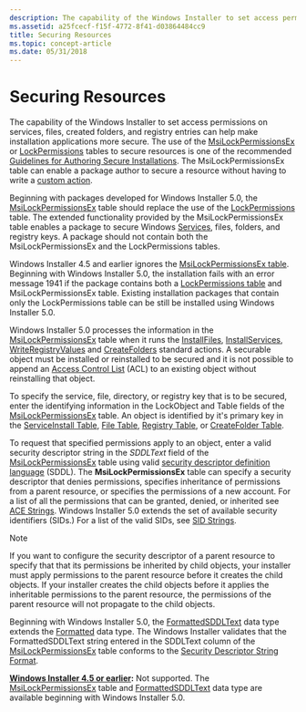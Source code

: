 ```yaml
---
description: The capability of the Windows Installer to set access permissions on services, files, created folders, and registry entries can help make installation applications more secure.
ms.assetid: a25fcecf-f15f-4772-8f41-d03864484cc9
title: Securing Resources
ms.topic: concept-article
ms.date: 05/31/2018
---
```


# Securing Resources

The capability of the Windows Installer to set access permissions on services, files, created folders, and registry entries can help make installation applications more secure. The use of the [MsiLockPermissionsEx](msilockpermissionsex-table.md) or [LockPermissions](lockpermissions-table.md) tables to secure resources is one of the recommended [Guidelines for Authoring Secure Installations](guidelines-for-authoring-secure-installations.md). The MsiLockPermissionsEx table can enable a package author to secure a resource without having to write a [custom action](custom-actions.md).

Beginning with packages developed for Windows Installer 5.0, the [MsiLockPermissionsEx](msilockpermissionsex-table.md) table should replace the use of the [LockPermissions](lockpermissions-table.md) table. The extended functionality provided by the MsiLockPermissionsEx table enables a package to secure Windows [Services](../services/services.md), files, folders, and registry keys. A package should not contain both the MsiLockPermissionsEx and the LockPermissions tables.

Windows Installer 4.5 and earlier ignores the [MsiLockPermissionsEx table](msilockpermissionsex-table.md). Beginning with Windows Installer 5.0, the installation fails with an error message 1941 if the package contains both a [LockPermissions table](lockpermissions-table.md) and MsiLockPermissionsEx table. Existing installation packages that contain only the LockPermissions table can be still be installed using Windows Installer 5.0.

Windows Installer 5.0 processes the information in the [MsiLockPermissionsEx](msilockpermissionsex-table.md) table when it runs the [InstallFiles](installfiles-action.md), [InstallServices](installservices-action.md), [WriteRegistryValues](writeregistryvalues-action.md) and [CreateFolders](createfolders-action.md) standard actions. A securable object must be installed or reinstalled to be secured and it is not possible to append an [Access Control List](../secauthz/access-control-lists.md) (ACL) to an existing object without reinstalling that object.

To specify the service, file, directory, or registry key that is to be secured, enter the identifying information in the LockObject and Table fields of the [MsiLockPermissionsEx](msilockpermissionsex-table.md) table. An object is identified by it's primary key in the [ServiceInstall Table](serviceinstall-table.md), [File Table](file-table.md), [Registry Table](registry-table.md), or [CreateFolder Table](createfolder-table.md).

To request that specified permissions apply to an object, enter a valid security descriptor string in the *SDDLText* field of the [MsiLockPermissionsEx](msilockpermissionsex-table.md) table using valid [security descriptor definition language](../secauthz/security-descriptor-definition-language.md) (SDDL). The **MsiLockPermissionsEx** table can specify a security descriptor that denies permissions, specifies inheritance of permissions from a parent resource, or specifies the permissions of a new account. For a list of all the permissions that can be granted, denied, or inherited see [ACE Strings](../secauthz/ace-strings.md). Windows Installer 5.0 extends the set of available security identifiers (SIDs.) For a list of the valid SIDs, see [SID Strings](../secauthz/sid-strings.md).

> [!NOTE]
> If you want to configure the security descriptor of a parent resource to specify that that its permissions be inherited by child objects, your installer must apply permissions to the parent resource before it creates the child objects. If your installer creates the child objects before it applies the inheritable permissions to the parent resource, the permissions of the parent resource will not propagate to the child objects.

Beginning with Windows Installer 5.0, the [FormattedSDDLText](formattedsddltext.md) data type extends the [Formatted](formatted.md) data type. The Windows Installer validates that the FormattedSDDLText string entered in the SDDLText column of the [MsiLockPermissionsEx](msilockpermissionsex-table.md) table conforms to the [Security Descriptor String Format](../secauthz/security-descriptor-string-format.md).

**[Windows Installer 4.5 or earlier](not-supported-in-windows-installer-4-5.md):** Not supported. The [MsiLockPermissionsEx](msilockpermissionsex-table.md) table and [FormattedSDDLText](formattedsddltext.md) data type are available beginning with Windows Installer 5.0.

 

 
